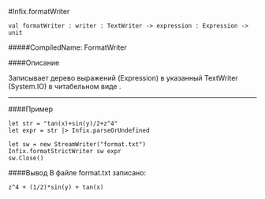 #Infix.formatWriter

	val formatWriter : writer : TextWriter -> expression : Expression ->  unit


#####CompiledName: FormatWriter


####Описание
	
Записывает дерево выражений (Expression) в указанный TextWriter (System.IO) в читабельном виде .

----------

####Пример

    let str = "tan(x)+sin(y)/2+z^4"
    let expr = str |> Infix.parseOrUndefined 
    
    let sw = new StreamWriter("format.txt")
    Infix.formatStrictWriter sw expr 
    sw.Close()

####Вывод
В файле format.txt записано:

    z^4 + (1/2)*sin(y) + tan(x)



